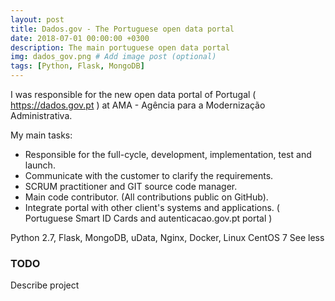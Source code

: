 ```yaml
---
layout: post
title: Dados.gov - The Portuguese open data portal
date: 2018-07-01 00:00:00 +0300
description: The main portuguese open data portal
img: dados_gov.png # Add image post (optional)
tags: [Python, Flask, MongoDB] 
---
```


I was responsible for the new open data portal of Portugal ( https://dados.gov.pt ) at AMA - Agência para a Modernização Administrativa.

My main tasks:
- Responsible for the full-cycle, development, implementation, test and launch.
- Communicate with the customer to clarify the requirements.
- SCRUM practitioner and GIT source code manager.
- Main code contributor. (All contributions public on GitHub).
- Integrate portal with other client's systems and applications. ( Portuguese Smart ID Cards and autenticacao.gov.pt portal )

Python 2.7, Flask, MongoDB, uData, Nginx, Docker, Linux CentOS 7 See less

###  TODO
Describe project




